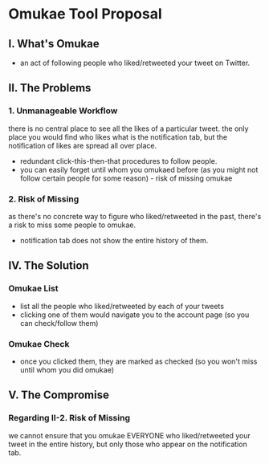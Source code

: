 # Omukae Tool Proposal

## I. What's Omukae

- an act of following people who liked/retweeted your tweet on Twitter.

## II. The Problems

### 1. Unmanageable Workflow

there is no central place to see all the likes of a particular tweet. the only place you would find who likes what is the notification tab, but the notification of likes are spread all over place.

- redundant click-this-then-that procedures to follow people.
- you can easily forget until whom you omukaed before (as you might not follow certain people for some reason) - risk of missing omukae

### 2. Risk of Missing

as there's no concrete way to figure who liked/retweeted in the past, there's a risk to miss some people to omukae.

- notification tab does not show the entire history of them.

## IV. The Solution

### Omukae List

- list all the people who liked/retweeted by each of your tweets
- clicking one of them would navigate you to the account page (so you can check/follow them)

### Omukae Check

- once you clicked them, they are marked as checked (so you won't miss until whom you did omukae)

## V. The Compromise

### Regarding II-2. Risk of Missing

we cannot ensure that you omukae EVERYONE who liked/retweeted your tweet in the entire history, but only those who appear on the notification tab.
